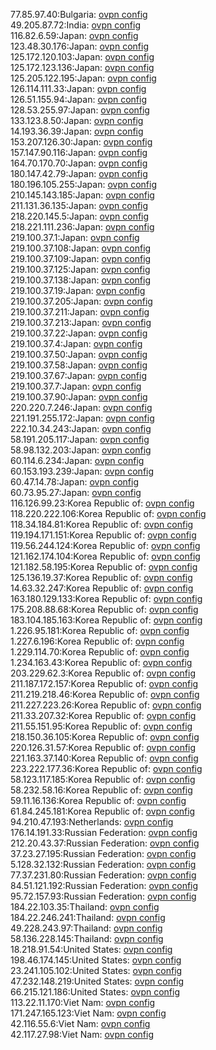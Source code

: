 77.85.97.40:Bulgaria: [ovpn config](vpn/77_85_97_40.ovpn)  
49.205.87.72:India: [ovpn config](vpn/49_205_87_72.ovpn)  
116.82.6.59:Japan: [ovpn config](vpn/116_82_6_59.ovpn)  
123.48.30.176:Japan: [ovpn config](vpn/123_48_30_176.ovpn)  
125.172.120.103:Japan: [ovpn config](vpn/125_172_120_103.ovpn)  
125.172.123.136:Japan: [ovpn config](vpn/125_172_123_136.ovpn)  
125.205.122.195:Japan: [ovpn config](vpn/125_205_122_195.ovpn)  
126.114.111.33:Japan: [ovpn config](vpn/126_114_111_33.ovpn)  
126.51.155.94:Japan: [ovpn config](vpn/126_51_155_94.ovpn)  
128.53.255.97:Japan: [ovpn config](vpn/128_53_255_97.ovpn)  
133.123.8.50:Japan: [ovpn config](vpn/133_123_8_50.ovpn)  
14.193.36.39:Japan: [ovpn config](vpn/14_193_36_39.ovpn)  
153.207.126.30:Japan: [ovpn config](vpn/153_207_126_30.ovpn)  
157.147.90.116:Japan: [ovpn config](vpn/157_147_90_116.ovpn)  
164.70.170.70:Japan: [ovpn config](vpn/164_70_170_70.ovpn)  
180.147.42.79:Japan: [ovpn config](vpn/180_147_42_79.ovpn)  
180.196.105.255:Japan: [ovpn config](vpn/180_196_105_255.ovpn)  
210.145.143.185:Japan: [ovpn config](vpn/210_145_143_185.ovpn)  
211.131.36.135:Japan: [ovpn config](vpn/211_131_36_135.ovpn)  
218.220.145.5:Japan: [ovpn config](vpn/218_220_145_5.ovpn)  
218.221.111.236:Japan: [ovpn config](vpn/218_221_111_236.ovpn)  
219.100.37.1:Japan: [ovpn config](vpn/219_100_37_1.ovpn)  
219.100.37.108:Japan: [ovpn config](vpn/219_100_37_108.ovpn)  
219.100.37.109:Japan: [ovpn config](vpn/219_100_37_109.ovpn)  
219.100.37.125:Japan: [ovpn config](vpn/219_100_37_125.ovpn)  
219.100.37.138:Japan: [ovpn config](vpn/219_100_37_138.ovpn)  
219.100.37.19:Japan: [ovpn config](vpn/219_100_37_19.ovpn)  
219.100.37.205:Japan: [ovpn config](vpn/219_100_37_205.ovpn)  
219.100.37.211:Japan: [ovpn config](vpn/219_100_37_211.ovpn)  
219.100.37.213:Japan: [ovpn config](vpn/219_100_37_213.ovpn)  
219.100.37.22:Japan: [ovpn config](vpn/219_100_37_22.ovpn)  
219.100.37.4:Japan: [ovpn config](vpn/219_100_37_4.ovpn)  
219.100.37.50:Japan: [ovpn config](vpn/219_100_37_50.ovpn)  
219.100.37.58:Japan: [ovpn config](vpn/219_100_37_58.ovpn)  
219.100.37.67:Japan: [ovpn config](vpn/219_100_37_67.ovpn)  
219.100.37.7:Japan: [ovpn config](vpn/219_100_37_7.ovpn)  
219.100.37.90:Japan: [ovpn config](vpn/219_100_37_90.ovpn)  
220.220.7.246:Japan: [ovpn config](vpn/220_220_7_246.ovpn)  
221.191.255.172:Japan: [ovpn config](vpn/221_191_255_172.ovpn)  
222.10.34.243:Japan: [ovpn config](vpn/222_10_34_243.ovpn)  
58.191.205.117:Japan: [ovpn config](vpn/58_191_205_117.ovpn)  
58.98.132.203:Japan: [ovpn config](vpn/58_98_132_203.ovpn)  
60.114.6.234:Japan: [ovpn config](vpn/60_114_6_234.ovpn)  
60.153.193.239:Japan: [ovpn config](vpn/60_153_193_239.ovpn)  
60.47.14.78:Japan: [ovpn config](vpn/60_47_14_78.ovpn)  
60.73.95.27:Japan: [ovpn config](vpn/60_73_95_27.ovpn)  
116.126.99.23:Korea Republic of: [ovpn config](vpn/116_126_99_23.ovpn)  
118.220.222.106:Korea Republic of: [ovpn config](vpn/118_220_222_106.ovpn)  
118.34.184.81:Korea Republic of: [ovpn config](vpn/118_34_184_81.ovpn)  
119.194.171.151:Korea Republic of: [ovpn config](vpn/119_194_171_151.ovpn)  
119.56.244.124:Korea Republic of: [ovpn config](vpn/119_56_244_124.ovpn)  
121.162.174.104:Korea Republic of: [ovpn config](vpn/121_162_174_104.ovpn)  
121.182.58.195:Korea Republic of: [ovpn config](vpn/121_182_58_195.ovpn)  
125.136.19.37:Korea Republic of: [ovpn config](vpn/125_136_19_37.ovpn)  
14.63.32.247:Korea Republic of: [ovpn config](vpn/14_63_32_247.ovpn)  
163.180.129.133:Korea Republic of: [ovpn config](vpn/163_180_129_133.ovpn)  
175.208.88.68:Korea Republic of: [ovpn config](vpn/175_208_88_68.ovpn)  
183.104.185.163:Korea Republic of: [ovpn config](vpn/183_104_185_163.ovpn)  
1.226.95.181:Korea Republic of: [ovpn config](vpn/1_226_95_181.ovpn)  
1.227.6.196:Korea Republic of: [ovpn config](vpn/1_227_6_196.ovpn)  
1.229.114.70:Korea Republic of: [ovpn config](vpn/1_229_114_70.ovpn)  
1.234.163.43:Korea Republic of: [ovpn config](vpn/1_234_163_43.ovpn)  
203.229.62.3:Korea Republic of: [ovpn config](vpn/203_229_62_3.ovpn)  
211.187.172.157:Korea Republic of: [ovpn config](vpn/211_187_172_157.ovpn)  
211.219.218.46:Korea Republic of: [ovpn config](vpn/211_219_218_46.ovpn)  
211.227.223.26:Korea Republic of: [ovpn config](vpn/211_227_223_26.ovpn)  
211.33.207.32:Korea Republic of: [ovpn config](vpn/211_33_207_32.ovpn)  
211.55.151.95:Korea Republic of: [ovpn config](vpn/211_55_151_95.ovpn)  
218.150.36.105:Korea Republic of: [ovpn config](vpn/218_150_36_105.ovpn)  
220.126.31.57:Korea Republic of: [ovpn config](vpn/220_126_31_57.ovpn)  
221.163.37.140:Korea Republic of: [ovpn config](vpn/221_163_37_140.ovpn)  
223.222.177.36:Korea Republic of: [ovpn config](vpn/223_222_177_36.ovpn)  
58.123.117.185:Korea Republic of: [ovpn config](vpn/58_123_117_185.ovpn)  
58.232.58.16:Korea Republic of: [ovpn config](vpn/58_232_58_16.ovpn)  
59.11.16.136:Korea Republic of: [ovpn config](vpn/59_11_16_136.ovpn)  
61.84.245.181:Korea Republic of: [ovpn config](vpn/61_84_245_181.ovpn)  
94.210.47.193:Netherlands: [ovpn config](vpn/94_210_47_193.ovpn)  
176.14.191.33:Russian Federation: [ovpn config](vpn/176_14_191_33.ovpn)  
212.20.43.37:Russian Federation: [ovpn config](vpn/212_20_43_37.ovpn)  
37.23.27.195:Russian Federation: [ovpn config](vpn/37_23_27_195.ovpn)  
5.128.32.132:Russian Federation: [ovpn config](vpn/5_128_32_132.ovpn)  
77.37.231.80:Russian Federation: [ovpn config](vpn/77_37_231_80.ovpn)  
84.51.121.192:Russian Federation: [ovpn config](vpn/84_51_121_192.ovpn)  
95.72.157.93:Russian Federation: [ovpn config](vpn/95_72_157_93.ovpn)  
184.22.103.35:Thailand: [ovpn config](vpn/184_22_103_35.ovpn)  
184.22.246.241:Thailand: [ovpn config](vpn/184_22_246_241.ovpn)  
49.228.243.97:Thailand: [ovpn config](vpn/49_228_243_97.ovpn)  
58.136.228.145:Thailand: [ovpn config](vpn/58_136_228_145.ovpn)  
18.218.91.54:United States: [ovpn config](vpn/18_218_91_54.ovpn)  
198.46.174.145:United States: [ovpn config](vpn/198_46_174_145.ovpn)  
23.241.105.102:United States: [ovpn config](vpn/23_241_105_102.ovpn)  
47.232.148.219:United States: [ovpn config](vpn/47_232_148_219.ovpn)  
66.215.121.186:United States: [ovpn config](vpn/66_215_121_186.ovpn)  
113.22.11.170:Viet Nam: [ovpn config](vpn/113_22_11_170.ovpn)  
171.247.165.123:Viet Nam: [ovpn config](vpn/171_247_165_123.ovpn)  
42.116.55.6:Viet Nam: [ovpn config](vpn/42_116_55_6.ovpn)  
42.117.27.98:Viet Nam: [ovpn config](vpn/42_117_27_98.ovpn)  
